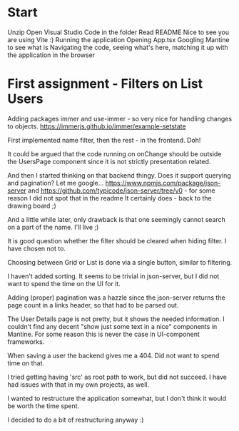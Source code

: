 # Start
Unzip
Open Visual Studio Code in the folder
Read README
  Nice to see you are using Vite :)
Running the application
Opening App.tsx
  Googling Mantine to see what is
Navigating the code, seeing what's here, matching it up with the application in the browser

# First assignment - Filters on List Users

Adding packages immer and use-immer - so very nice
for handling changes to objects.
https://immerjs.github.io/immer/example-setstate 

First implemented name filter, then the rest - in the frontend. Doh!

It could be argued that the code running on onChange should be outside the UsersPage component
since it is not strictly presentation related.

And then I started thinking on that backend thingy. Does it support querying and pagination?
Let me google...
https://www.npmjs.com/package/json-server and https://github.com/typicode/json-server/tree/v0 - for
some reason I did not spot that in the readme 
It certainly does - back to the drawing board ;)

And a little while later, only drawback is that one seemingly cannot search on a part of the name.
I'll live ;)

It is good question whether the filter should be cleared when hiding filter. I have chosen not to.

Choosing between Grid or List is done via a single button, similar to filtering.

I haven't added sorting. It seems to be trivial in json-server, but I did not want to spend the
time on the UI for it.

Adding (proper) pagination was a hazzle since the json-server returns the page count
in a links header, so that had to be parsed out.

The User Details page is not pretty, but it shows the needed information. I couldn't find
any decent "show just some text in a nice" components in Mantine. For some reason this
is never the case in UI-component frameworks.

When saving a user the backend gives me a 404. Did not want to spend time on that.

I tried getting having 'src' as root path to work, but did not succeed. I have had issues with that
in my own projects, as well. 

I wanted to restructure the application somewhat, but I don't think it would be worth the time spent.

I decided to do a bit of restructuring anyway :)